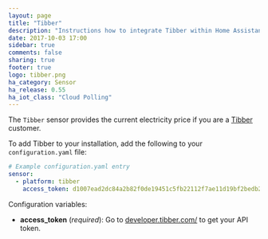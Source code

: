 ```yaml
---
layout: page
title: "Tibber"
description: "Instructions how to integrate Tibber within Home Assistant."
date: 2017-10-03 17:00
sidebar: true
comments: false
sharing: true
footer: true
logo: tibber.png
ha_category: Sensor
ha_release: 0.55
ha_iot_class: "Cloud Polling"
---
```



The `Tibber` sensor provides the current electricity price if you are a [Tibber](tibber.com/) customer.

To add Tibber to your installation, add the following to your `configuration.yaml` file:

```yaml
# Example configuration.yaml entry
sensor:
  - platform: tibber
    access_token: d1007ead2dc84a2b82f0de19451c5fb22112f7ae11d19bf2bedb224a003ff74a
```

Configuration variables:

- **access_token** (*required*): Go to [developer.tibber.com/](https://developer.tibber.com/) to get your API token.
